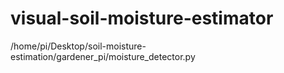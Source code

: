 # visual-soil-moisture-estimator
/home/pi/Desktop/soil-moisture-estimation/gardener_pi/moisture_detector.py